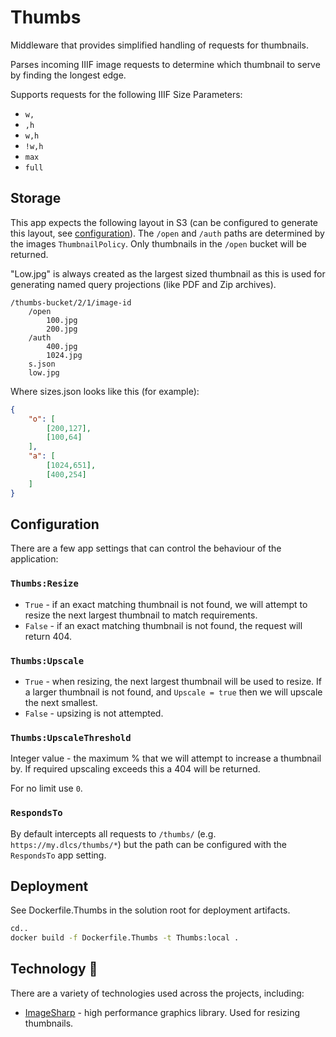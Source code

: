 # Thumbs

Middleware that provides simplified handling of requests for thumbnails.

Parses incoming IIIF image requests to determine which thumbnail to serve by finding the longest edge.

Supports requests for the following IIIF Size Parameters:

* `w,`
* `,h`
* `w,h`
* `!w,h`
* `max`
* `full`

## Storage

This app expects the following layout in S3 (can be configured to generate this layout, see [configuration](#configuration)). The `/open` and `/auth` paths are determined by the images `ThumbnailPolicy`. Only thumbnails in the `/open` bucket will be returned.

"Low.jpg" is always created as the largest sized thumbnail as this is used for generating named query projections (like PDF and Zip archives).

```
/thumbs-bucket/2/1/image-id
    /open
        100.jpg
        200.jpg
    /auth
        400.jpg
        1024.jpg
    s.json
    low.jpg
```

Where sizes.json looks like this (for example):

```json
{
    "o": [
        [200,127],
        [100,64]
    ],
    "a": [
        [1024,651],
        [400,254]
    ]
}
```

## Configuration

There are a few app settings that can control the behaviour of the application:

### `Thumbs:Resize`

* `True` - if an exact matching thumbnail is not found, we will attempt to resize the next largest thumbnail to match requirements.
* `False` - if an exact matching thumbnail is not found, the request will return 404.

### `Thumbs:Upscale`

* `True` - when resizing, the next largest thumbnail will be used to resize. If a larger thumbnail is not found, and `Upscale = true` then we will upscale the next smallest.
* `False` - upsizing is not attempted.

### `Thumbs:UpscaleThreshold`

Integer value - the maximum % that we will attempt to increase a thumbnail by. If required upscaling exceeds this a 404 will be returned.

For no limit use `0`.

### `RespondsTo`

By default intercepts all requests to `/thumbs/` (e.g. `https://my.dlcs/thumbs/*`) but the path can be configured with the `RespondsTo` app setting.

## Deployment

See Dockerfile.Thumbs in the solution root for deployment artifacts.

```bash
cd..
docker build -f Dockerfile.Thumbs -t Thumbs:local .
```

## Technology :robot:

There are a variety of technologies used across the projects, including:

* [ImageSharp](https://github.com/SixLabors/ImageSharp) - high performance graphics library. Used for resizing thumbnails.